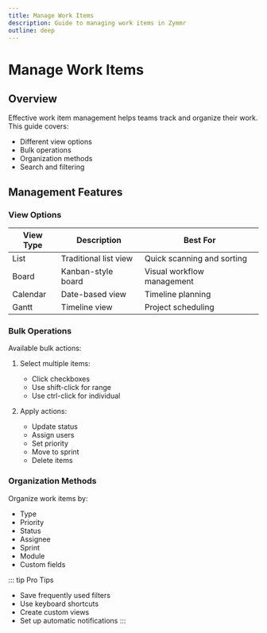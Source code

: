 ```yaml
---
title: Manage Work Items
description: Guide to managing work items in Zymmr
outline: deep
---
```


# Manage Work Items

## Overview

Effective work item management helps teams track and organize their work. This guide covers:

- Different view options
- Bulk operations
- Organization methods
- Search and filtering

## Management Features

### View Options

| View Type | Description           | Best For                   |
| --------- | --------------------- | -------------------------- |
| List      | Traditional list view | Quick scanning and sorting |
| Board     | Kanban-style board    | Visual workflow management |
| Calendar  | Date-based view       | Timeline planning          |
| Gantt     | Timeline view         | Project scheduling         |

### Bulk Operations

Available bulk actions:

1. Select multiple items:

   - Click checkboxes
   - Use shift-click for range
   - Use ctrl-click for individual

2. Apply actions:
   - Update status
   - Assign users
   - Set priority
   - Move to sprint
   - Delete items

### Organization Methods

Organize work items by:

- Type
- Priority
- Status
- Assignee
- Sprint
- Module
- Custom fields

::: tip Pro Tips

- Save frequently used filters
- Use keyboard shortcuts
- Create custom views
- Set up automatic notifications
  :::
